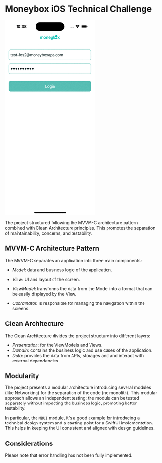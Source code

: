 
# Moneybox iOS Technical Challenge

![MoneyBox App](moneybox_app.gif)

The project structured following the MVVM-C architecture pattern combined with Clean Architecture principles. This promotes the separation of maintainability, concerns, and testability.

## MVVM-C Architecture Pattern

The MVVM-C separates an application into three main components:
- *Model*: data and business logic of the application.
- *View*: UI and layout of the screen.
- *ViewModel*: transforms the data from the Model into a format that can be easily displayed by the View.

- *Coordinator*: is responsible for managing the navigation within the screens.


## Clean Architecture

The Clean Architecture divides the project structure into different layers:
- *Presentation*: for the ViewModels and Views.
- *Domain*: contains the business logic and use cases of the application.
- *Data*: provides the data from APIs, storages and and interact with external dependencies.


## Modularity

The project presents a modular architecture introducing several modules (like Networking) for the separation of the code (no monolith). This modular approach allows an independent testing: the module can be tested separately without impacting the business logic, promoting better testability.

In particular, the `MBUI` module, it's a good example for introducing a technical design system and a starting point for a SwiftUI implementation. This helps in keeping the UI consistent and aligned with design guidelines.


## Considerations

Please note that error handling has not been fully implemented.
